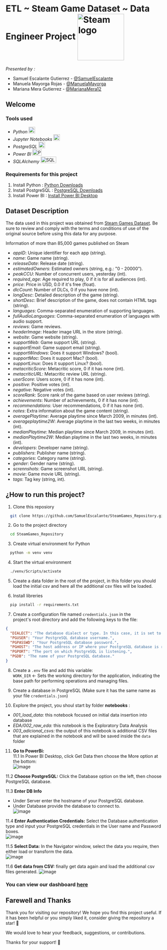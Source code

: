 # ETL ~ Steam Game Dataset ~ Data Engineer Project <img align="center" src="https://static.vecteezy.com/system/resources/previews/020/975/555/non_2x/steam-logo-steam-icon-transparent-free-png.png" alt="Steam logo" height="150px" width="150px">

*Presented by :*  
- Samuel Escalante Gutierrez - [@SamuelEscalante](https://github.com/SamuelEscalante)
- Manuela Mayorga Rojas - [@ManuelaMayorga](https://github.com/ManuelaMayorga)
- Mariana Mera Gutierrez - [@MarianaMera12](https://github.com/MarianaMera12)

## Welcome


### Tools used

- *Python* <img src="https://cdn-icons-png.flaticon.com/128/3098/3098090.png" alt="Python" width="21px" height="21px">
- *Jupyter Notebooks* <img src="https://upload.wikimedia.org/wikipedia/commons/thumb/3/38/Jupyter_logo.svg/883px-Jupyter_logo.svg.png" alt="Jupyer" width="21px" height="21px">
- *PostgreSQL* <img src="https://cdn-icons-png.flaticon.com/128/5968/5968342.png" alt="Postgres" width="21px" height="21px">
- *Power BI* <img src="https://1000logos.net/wp-content/uploads/2022/08/Microsoft-Power-BI-Logo.png" alt="PowerBI" width="30px" height="21px">
- *SQLAlchemy* <img src="https://quintagroup.com/cms/python/images/sqlalchemy-logo.png/@@images/eca35254-a2db-47a8-850b-2678f7f8bc09.png" alt="SQLalchemy" width="50px" height="21px">

### Requirements for this project
1. Install Python : [Python Downloads](https://www.python.org/downloads/)
2. Install PostgreSQL : [PostgreSQL Downloads](https://www.postgresql.org/download/)
3. Install Power BI : [Install Power BI Desktop](https://www.microsoft.com/en-us/download/details.aspx?id=58494) 

## Dataset Description

The data used in this project was obtained from [Steam Games Dataset](https://www.kaggle.com/datasets/fronkongames/steam-games-dataset/data). Be sure to review and comply with the terms and conditions of use of the original source before using this data for any purpose.

Information of more than 85,000 games published on Steam

- *appID*: Unique identifier for each app (string).
- *name*: Game name (string).
- *releaseDate*: Release date (string).
- *estimatedOwners*: Estimated owners (string, e.g.: "0 - 20000").
- *peakCCU*: Number of concurrent users, yesterday (int).
- *required_age*: Age required to play, 0 if it is for all audiences (int).
- *price*: Price in USD, 0.0 if it's free (float).
- *dlcCount*: Number of DLCs, 0 if you have none (int).
- *longDesc*: Detailed description of the game (string).
- *shortDesc*: Brief description of the game, does not contain HTML tags (string).
- *languages*: Comma-separated enumeration of supporting languages.
- *fullAudioLanguages*: Comma-separated enumeration of languages with audio support.
- *reviews*: Game reviews.
- *headerImage*: Header image URL in the store (string).
- *website*: Game website (string).
- *supportWeb*: Game support URL (string).
- *supportEmail*: Game support email (string).
- *supportWindows*: Does it support Windows? (bool).
- *supportMac*: Does it support Mac? (bool).
- *supportLinux*: Does it support Linux? (bool).
- *metacriticScore*: Metacritic score, 0 if it has none (int).
- *metacriticURL*: Metacritic review URL (string).
- *userScore*: Users score, 0 if it has none (int).
- *positive*: Positive votes (int).
- *negative*: Negative votes (int).
- *scoreRank*: Score rank of the game based on user reviews (string).
- *achievements*: Number of achievements, 0 if it has none (int).
- *recommendations*: User recommendations, 0 if it has none (int).
- *notes*: Extra information about the game content (string).
- *averagePlaytime*: Average playtime since March 2009, in minutes (int).
- *averageplaytime2W*: Average playtime in the last two weeks, in minutes (int).
- *medianPlaytime*: Median playtime since March 2009, in minutes (int).
- *medianPlaytime2W*: Median playtime in the last two weeks, in minutes (int).
- *developers*: Developer name (string).
- *publishers*: Publisher name (string).
- *categories*: Category name (string).
- *gender*: Gender name (string).
- *scrennshots*: Game screenshot URL (string).
- *movie*: Game movie URL (string).
- *tags*: Tag key (string, int).

## ¿How to run this project?

1. Clone this reposiory
```bash
  git clone https://github.com/SamuelEscalante/SteamGames_Repository.git
```

2. Go to the project directory
```bash
  cd SteamGames_Repository
```

3. Create virtual environment for Python
```bash
  python -m venv venv
```

4. Start the virtual environment
```bash
  ./venv/Scripts/activate
```
5. Create a data folder in the root of the project, in this folder you should load the initial csv and here all the additional csv files will be loaded.
   
6. Install libreries
```bash
  pip install -r requirements.txt
```

7. Create a configuration file named `credentials.json` in the project's root directory and add the following keys to the file:
```json
{
  "DIALECT": "The database dialect or type. In this case, it is set to 'postgres' for PostgreSQL.",
  "PGUSER": "Your PostgreSQL database username.",
  "PGPASSWD": "Your PostgreSQL database password.",
  "PGHOST": "The host address or IP where your PostgreSQL database is running.",
  "PGPORT": "The port on which PostgreSQL is listening.",
  "PGDB": "The name of your PostgreSQL database."
}

```

8. Create a `.env` file and add this variable:  
   `WORK_DIR` <- Sets the working directory for the application, indicating the base path for performing operations and managing files.
   
9. Create a database in PostgreSQL (Make sure it has the same name as your file `credentials.json`)

10. Explore the project, you shoul start by folder **notebooks** :
   - _001_load_data:_  this notebook focused on initial data insertion into database
   - _EDA/002_raw_eda:_ this notebook is the Exploratory Data Analysis
   - _003_adicional_csvs:_ the output of this notebook is additional CSV files that are explained in the notebook and will be saved inside the `data` folder


11. **Go to PowerBi:**  
  11.1 In Power BI Desktop, click Get Data then choose the More option at the bottom:    
    ![image](https://github.com/SamuelEscalante/SteamGames_Repository/assets/111151068/14e95b7f-a726-4fd9-a4c2-199585fbe136)
    
  11.2 **Choose PostgreSQL:** Click the Database option on the left, then choose PostgreSQL database.  
  
  11.3 **Enter DB Info**  
  - Under Server enter the hostname of your PostgreSQL database.  
  - Under Database provide the database to connect to.  
    ![image](https://github.com/SamuelEscalante/SteamGames_Repository/assets/111151068/859a99cc-2013-4fdc-9e81-b8e5f036db38)

  11.4 **Enter Authentication Credentials:** Select the Database authentication type and input your PostgreSQL credentials in the User name and Password boxes.  
    ![image](https://github.com/SamuelEscalante/SteamGames_Repository/assets/111151068/434dada0-20c2-478c-a50d-d7269fa43a01)

  11.5 **Select Data:** In the Navigator window, select the data you require, then either load or transform the data.  
    ![image](https://github.com/SamuelEscalante/SteamGames_Repository/assets/111151068/44b0087c-c3d7-4955-83be-24d5828c4216)

  11.6 **Get data from CSV:** finally get data again and load the additional csv files generated.
    ![image](https://github.com/SamuelEscalante/SteamGames_Repository/assets/111151068/1022652b-61e8-44e8-8de2-64006c18309d)

### You can view our dashboard [here](SteamGamesDashboard.pdf)

## Farewell and Thanks

Thank you for visiting our repository! We hope you find this project useful. If it has been helpful or you simply liked it, consider giving the repository a star! 🌟

We would love to hear your feedback, suggestions, or contributions.

Thanks for your support! 👋
